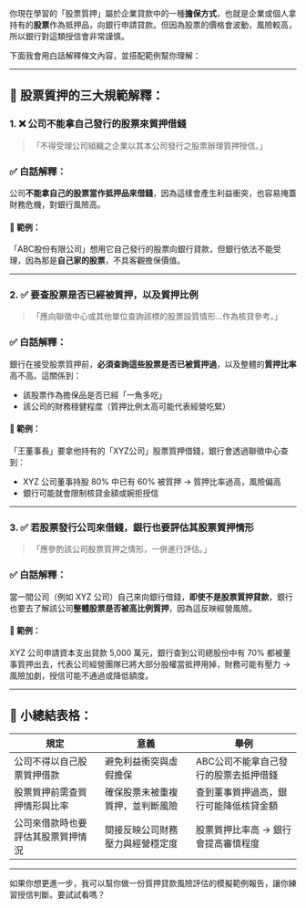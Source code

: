 你現在學習的「股票質押」屬於企業貸款中的一種**擔保方式**，也就是企業或個人拿持有的**股票**作為抵押品，向銀行申請貸款。但因為股票的價格會波動，風險較高，所以銀行對這類授信會非常謹慎。

下面我會用白話解釋條文內容，並搭配範例幫你理解：

---

## 📌 股票質押的三大規範解釋：

### 1. ❌ 公司不能拿自己發行的股票來質押借錢  
> 「不得受理公司組織之企業以其本公司發行之股票辦理質押授信。」

### ✅ 白話解釋：
公司**不能拿自己的股票當作抵押品來借錢**，因為這樣會產生利益衝突，也容易掩蓋財務危機，對銀行風險高。

#### 📎 範例：
「ABC股份有限公司」想用它自己發行的股票向銀行貸款，但銀行依法不能受理，因為那是**自己家的股票**，不具客觀擔保價值。

---

### 2. ✅ 要查股票是否已經被質押，以及質押比例  
> 「應向聯徵中心或其他單位查詢該標的股票設質情形...作為核貸參考。」

### ✅ 白話解釋：
銀行在接受股票質押前，**必須查詢這些股票是否已被質押過**，以及整體的**質押比率**高不高。這關係到：
- 該股票作為擔保品是否已經「一魚多吃」
- 該公司的財務穩健程度（質押比例太高可能代表經營吃緊）

#### 📎 範例：
「王董事長」要拿他持有的「XYZ公司」股票質押借錢，銀行會透過聯徵中心查到：
- XYZ 公司董事持股 80% 中已有 60% 被質押 → 質押比率過高，風險偏高
- 銀行可能就會限制核貸金額或婉拒授信

---

### 3. ✅ 若股票發行公司來借錢，銀行也要評估其股票質押情形  
> 「應參酌該公司股票質押之情形，一併進行評估。」

### ✅ 白話解釋：
當一間公司（例如 XYZ 公司）自己來向銀行借錢，**即使不是股票質押貸款**，銀行也要去了解該公司**整體股票是否被高比例質押**，因為這反映經營風險。

#### 📎 範例：
XYZ 公司申請資本支出貸款 5,000 萬元，銀行查到公司總股份中有 70% 都被董事質押出去，代表公司經營團隊已將大部分股權當抵押用掉，財務可能有壓力 → 風險加劇，授信可能不通過或降低額度。

---

## 🔄 小總結表格：

| 規定 | 意義 | 舉例 |
|------|------|------|
| 公司不得以自己股票質押借款 | 避免利益衝突與虛假擔保 | ABC公司不能拿自己發行的股票去抵押借錢 |
| 股票質押前需查質押情形與比率 | 確保股票未被重複質押，並判斷風險 | 查到董事質押過高，銀行可能降低核貸金額 |
| 公司來借款時也要評估其股票質押情況 | 間接反映公司財務壓力與經營穩定度 | 股票質押比率高 → 銀行會提高審慎程度 |

---

如果你想更進一步，我可以幫你做一份質押貸款風險評估的模擬範例報告，讓你練習授信判斷。要試試看嗎？